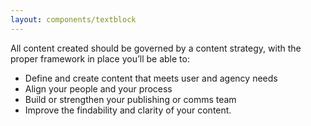 ```yaml
---
layout: components/textblock
---
```


All content created should be governed by a content strategy, with the proper framework in place you’ll be able to:
- Define and create content that meets user and agency needs
- Align your people and your process
- Build or strengthen your publishing or comms team
- Improve the findability and clarity of your content.
